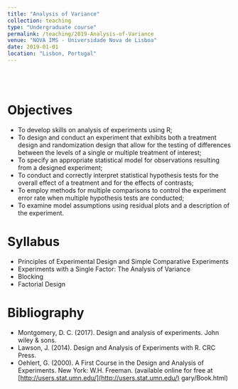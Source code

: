 ```yaml
---
title: "Analysis of Variance"
collection: teaching
type: "Undergraduate course"
permalink: /teaching/2019-Analysis-of-Variance
venue: "NOVA IMS - Universidade Nova de Lisboa"
date: 2019-01-01
location: "Lisbon, Portugal"
---
```

<br/><br/>

Objectives
======
* To develop skills on analysis of experiments using R;
* To design and conduct an experiment that exhibits both a treatment design and randomization design that allow for the testing of differences between the levels of a single or multiple treatment of interest;
* To specify an appropriate statistical model for observations resulting from a designed experiment;
* To conduct and correctly interpret statistical hypothesis tests for the overall effect of a treatment and for the effects of contrasts;
* To employ methods for multiple comparisons to control the experiment error rate when multiple hypothesis tests are conducted;
* To examine model assumptions using residual plots and a description of the experiment.

Syllabus
======
* Principles of Experimental Design and Simple Comparative Experiments
* Experiments with a Single Factor: The Analysis of Variance
* Blocking
* Factorial Design


Bibliography
======
* Montgomery, D. C. (2017). Design and analysis of experiments. John wiley & sons.
* Lawson, J. (2014). Design and Analysis of Experiments with R. CRC Press.
* Oehlert, G. (2000). A First Course in the Design and Analysis of Experiments. New York: W.H. Freeman. (available online for free at [http://users.stat.umn.edu/](http://users.stat.umn.edu/) gary/Book.html)
